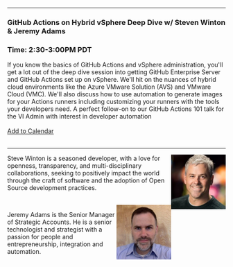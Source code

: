 <style>
  .wrapper {margin-top:75px;}
  header {top:20px!important;
  .session-wrapper{border:1px solid #36373b; border-radius:5px; padding:20px; background-color:##D3D3D3;}
  
</style>
<hr/>

### **GitHub Actions on Hybrid vSphere Deep Dive w/ Steven Winton & Jeremy Adams**
### **Time: 2:30-3:00PM PDT**
<div class="session-wrapper">
If you know the basics of GitHub Actions and vSphere administration, you'll get a lot out of the deep dive session into getting GitHub Enterprise Server and GitHub Actions set up on vSphere. We'll hit on the nuances of hybrid cloud environments like the Azure VMware Solution (AVS) and VMware Cloud (VMC). We'll also discuss how to use automation to generate images for your Actions runners including customizing your runners with the tools your developers need. A perfect follow-on to our GitHub Actions 101 talk for the VI Admin with interest in developer automation
<br>
<br> 
<a title="Add to Calendar" class="addeventatc" data-id="Bq5092727" href="https://www.addevent.com/event/Bq5092727" target="_blank" rel="nofollow">Add to Calendar</a>
        <script type="text/javascript" src="https://addevent.com/libs/atc/1.6.1/atc.min.js" async defer></script>
<br> 
<br> 
</div>

<hr/>
<img src="steve_winton.jpeg" alt="Steve Winton" width="25%" align="right">
    
<p>Steve Winton is a seasoned developer, with a love for openness, transparency, and multi-disciplinary collaborations, seeking to positively impact the world through the craft of software and the adoption of Open Source development practices.</p>
<br>

<img src="jeremy_adams.jpeg" alt="Jeremy Adams" width="25%" align="right">
    
<p>Jeremy Adams is the Senior Manager of Strategic Accounts. He is a senior technologist and strategist with a passion for people and entrepreneurship, integration and automation.</p>


